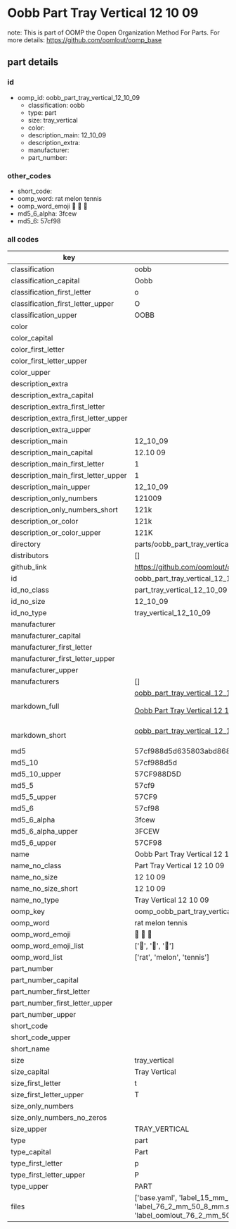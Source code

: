 # Oobb Part Tray Vertical 12 10 09  

note: This is part of OOMP the Oopen Organization Method For Parts. For more details: https://github.com/oomlout/oomp_base

##  part details





### id
* oomp_id: oobb_part_tray_vertical_12_10_09
  * classification: oobb
  * type: part
  * size: tray_vertical
  * color: 
  * description_main: 12_10_09
  * description_extra: 
  * manufacturer: 
  * part_number: 

### other_codes
* short_code: 
* oomp_word: rat melon tennis
* oomp_word_emoji :rat: :melon: :tennis:
* md5_6_alpha: 3fcew
* md5_6: 57cf98

### all codes 
| key | value |  
| --- | --- |  
| classification | oobb |  
| classification_capital | Oobb |  
| classification_first_letter | o |  
| classification_first_letter_upper | O |  
| classification_upper | OOBB |  
| color |  |  
| color_capital |  |  
| color_first_letter |  |  
| color_first_letter_upper |  |  
| color_upper |  |  
| description_extra |  |  
| description_extra_capital |  |  
| description_extra_first_letter |  |  
| description_extra_first_letter_upper |  |  
| description_extra_upper |  |  
| description_main | 12_10_09 |  
| description_main_capital | 12.10 09 |  
| description_main_first_letter | 1 |  
| description_main_first_letter_upper | 1 |  
| description_main_upper | 12_10_09 |  
| description_only_numbers | 121009 |  
| description_only_numbers_short | 121k |  
| description_or_color | 121k |  
| description_or_color_upper | 121K |  
| directory | parts/oobb_part_tray_vertical_12_10_09 |  
| distributors | [] |  
| github_link | https://github.com/oomlout/oomlout_oomp_part_src/tree/main/parts/oobb_part_tray_vertical_12_10_09/working |  
| id | oobb_part_tray_vertical_12_10_09 |  
| id_no_class | part_tray_vertical_12_10_09 |  
| id_no_size | 12_10_09 |  
| id_no_type | tray_vertical_12_10_09 |  
| manufacturer |  |  
| manufacturer_capital |  |  
| manufacturer_first_letter |  |  
| manufacturer_first_letter_upper |  |  
| manufacturer_upper |  |  
| manufacturers | [] |  
| markdown_full | [oobb_part_tray_vertical_12_10_09](https://github.com/oomlout/oomlout_oomp_part_src/tree/main/parts/oobb_part_tray_vertical_12_10_09/working)<br>[](https://github.com/oomlout/oomlout_oomp_part_src/tree/main/parts/oobb_part_tray_vertical_12_10_09/working)<br>[Oobb Part Tray Vertical 12 10 09](https://github.com/oomlout/oomlout_oomp_part_src/tree/main/parts/oobb_part_tray_vertical_12_10_09/working)<br><br> |  
| markdown_short | [oobb_part_tray_vertical_12_10_09](https://github.com/oomlout/oomlout_oomp_part_src/tree/main/parts/oobb_part_tray_vertical_12_10_09/working)<br><br> |  
| md5 | 57cf988d5d635803abd8689fc1d438a7 |  
| md5_10 | 57cf988d5d |  
| md5_10_upper | 57CF988D5D |  
| md5_5 | 57cf9 |  
| md5_5_upper | 57CF9 |  
| md5_6 | 57cf98 |  
| md5_6_alpha | 3fcew |  
| md5_6_alpha_upper | 3FCEW |  
| md5_6_upper | 57CF98 |  
| name | Oobb Part Tray Vertical 12 10 09 |  
| name_no_class | Part Tray Vertical 12 10 09 |  
| name_no_size | 12 10 09 |  
| name_no_size_short | 12 10 09 |  
| name_no_type | Tray Vertical 12 10 09 |  
| oomp_key | oomp_oobb_part_tray_vertical_12_10_09 |  
| oomp_word | rat melon tennis |  
| oomp_word_emoji | :rat: :melon: :tennis: |  
| oomp_word_emoji_list | [':rat:', ':melon:', ':tennis:'] |  
| oomp_word_list | ['rat', 'melon', 'tennis'] |  
| part_number |  |  
| part_number_capital |  |  
| part_number_first_letter |  |  
| part_number_first_letter_upper |  |  
| part_number_upper |  |  
| short_code |  |  
| short_code_upper |  |  
| short_name |  |  
| size | tray_vertical |  
| size_capital | Tray Vertical |  
| size_first_letter | t |  
| size_first_letter_upper | T |  
| size_only_numbers |  |  
| size_only_numbers_no_zeros |  |  
| size_upper | TRAY_VERTICAL |  
| type | part |  
| type_capital | Part |  
| type_first_letter | p |  
| type_first_letter_upper | P |  
| type_upper | PART |  
| files | ['base.yaml', 'label_15_mm_30_mm.pdf', 'label_15_mm_30_mm.svg', 'label_76_2_mm_50_8_mm.pdf', 'label_76_2_mm_50_8_mm.svg', 'label_oomlout_76_2_mm_50_8_mm.pdf', 'label_oomlout_76_2_mm_50_8_mm.svg', 'readme.md', 'working.json', 'working.yaml'] |  
